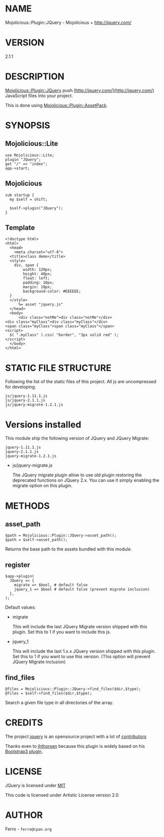 # NAME

Mojolicious::Plugin::JQuery - Mojolicious + http://jquery.com/

# VERSION

2.1.1

# DESCRIPTION

[Mojolicious::Plugin::JQuery](https://metacpan.org/pod/Mojolicious::Plugin::JQuery) push [http://jquery.com/](http://jquery.com/)
JavaScript files into your project.

This is done using [Mojolicious::Plugin::AssetPack](https://metacpan.org/pod/Mojolicious::Plugin::AssetPack).

# SYNOPSIS

## Mojolicious::Lite

    use Mojolicious::Lite;
    plugin "JQuery";
    get "/" => "index";
    app->start;

## Mojolicious

    sub startup {
      my $self = shift;

      $self->plugin("JQuery");
    }

## Template

    <!doctype html>
    <html>
      <head>
        <meta charset="utf-8">
      <title>class demo</title>
      <style>
        div, span {
            width: 120px;
            height: 40px;
            float: left;
            padding: 10px;
            margin: 10px;
            background-color: #EEEEEE;
      }
      </style>
          %= asset "jquery.js"
      </head>
      <body>
          <div class="notMe">div class="notMe"</div>
    <div class="myClass">div class="myClass"</div>
    <span class="myClass">span class="myClass"</span>
    <script>
      $( ".myClass" ).css( "border", "3px solid red" );
    </script>
      </body>
    </html>

# STATIC FILE STRUCTURE

Following the list of the static files of this project. All js are uncompressed
for developing.

    js/jquery-1.11.1.js
    js/jquery-2.1.1.js
    js/jquery-migrate-1.2.1.js

# Versions installed

This module ship the following version of JQuery and JQuery Migrate:

    jquery-1.11.1.js
    jquery-2.1.1.js
    jquery-migrate-1.2.1.js

- js/jquery-migrate.js

    The JQuery migrate plugin allow to use old plugin restoring the deprecated functions
    on JQuery 2.x. You can use it simply enabling the migrate option on this plugin.

# METHODS

## asset\_path

    $path = Mojolicious::Plugin::JQuery->asset_path();
    $path = $self->asset_path();

Returns the base path to the assets bundled with this module.

## register

    $app->plugin(
      JQuery => {
        migrate => $bool, # default false
        jquery_1 => $bool # default false (prevent migrate inclusion)
      },
    );

Default values:

- migrate

    This will include the last JQuery Migrate version shipped with this plugin.
    Set this to 1 if you want to include this js.

- jquery\_1

    This will include the last 1.x.x JQuery version shipped with this plugin.
    Set this to 1 if you want to use this version. 
    (This option will prevent JQuery Migrate inclusion)

## find\_files

    @files = Mojolicious::Plugin::JQuery->find_files($dir,$type);
    @files = $self->find_files($dir,$type);

Search a given file type in all directories of the array.

# CREDITS

The project [jquery](https://github.com/jquery/jquery) is an opensource project with
a lot of [contributors](https://github.com/jquery/jquery/graphs/contributors)

Thanks even to [jhthorsen](https://github.com/jhthorsen) because this plugin is widely based
on his [Bootstrap3 plugin](https://github.com/jhthorsen/mojolicious-plugin-bootstrap3).

# LICENSE

JQuery is licensed under [MIT](https://github.com/jquery/jquery/blob/master/LICENSE.txt)

This code is licensed under Artistic License version 2.0.

# AUTHOR

Ferro - `ferro@cpan.org`
